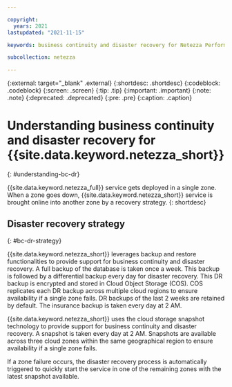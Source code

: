 ```yaml
---

copyright:
  years: 2021
lastupdated: "2021-11-15"

keywords: business continuity and disaster recovery for Netezza Performance Server as a Service, business continuity, disaster recovery,

subcollection: netezza

---
```

{:external: target="_blank" .external}
{:shortdesc: .shortdesc}
{:codeblock: .codeblock}
{:screen: .screen}
{:tip: .tip}
{:important: .important}
{:note: .note}
{:deprecated: .deprecated}
{:pre: .pre}
{:caption: .caption}

# Understanding business continuity and disaster recovery for {{site.data.keyword.netezza_short}}
{: #understanding-bc-dr}

{{site.data.keyword.netezza_full}} service gets deployed in a single zone. When a zone goes down, {{site.data.keyword.netezza_short}} service is brought online into another zone by a recovery strategy.
{: shortdesc}

## Disaster recovery strategy
{: #bc-dr-strategy}

{{site.data.keyword.netezza_short}} leverages backup and restore functionalities to provide support for business continuity and disaster recovery. A full backup of the database is taken once a week. This backup is followed by a differential backup every day for disaster recovery. This DR backup is encrypted and stored in Cloud Object Storage (COS). COS replicates each DR backup across multiple cloud regions to ensure availability if a single zone fails. DR backups of the last 2 weeks are retained by default. The insurance backup is taken every day at 2 AM.

{{site.data.keyword.netezza_short}} uses the cloud storage snapshot technology to provide support for business continuity and disaster recovery. A snapshot is taken every day at 2 AM. Snapshots are available across three cloud zones within the same geographical region to ensure availability if a single zone fails.

If a zone failure occurs, the disaster recovery process is automatically triggered to quickly start the service in one of the remaining zones with the latest snapshot available.

